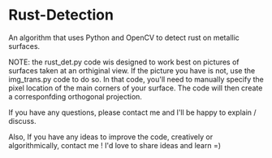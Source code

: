 # Rust-Detection
An algorithm that uses Python and OpenCV to detect rust on metallic surfaces.

NOTE: the rust_det.py code wis designed to work best on pictures of surfaces taken at an orthiginal view.
If the picture you have is not, use the img_trans.py code to do so. In that code, you'll need to manually specify the pixel location of the main corners of 
your surface. The code will then create a corresponfding orthogonal projection.

If you have any questions, please contact me and I'll be happy to explain / discuss.

Also, If you have any ideas to improve the code, creatively or algorithmically, contact me ! I'd love to share ideas and learn =)
